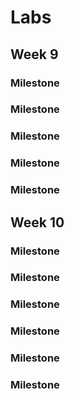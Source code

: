 # Labs

## Week 9
### Milestone
### Milestone
### Milestone
### Milestone
### Milestone

## Week 10
### Milestone
### Milestone
### Milestone
### Milestone
### Milestone
### Milestone

